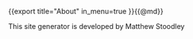 {{export
title="About"
in_menu=true
}}{{@md}}

This site generator is developed by Matthew Stoodley 


